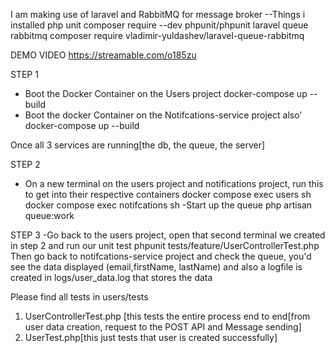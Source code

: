 
I am making use of laravel and RabbitMQ for message broker
--Things i installed
php unit
composer require --dev phpunit/phpunit
laravel queue rabbitmq
composer require vladimir-yuldashev/laravel-queue-rabbitmq

DEMO VIDEO
https://streamable.com/o185zu



STEP 1
- Boot the Docker Container on the Users project
  docker-compose up --build
- Boot the docker Container on the Notifcations-service project also'
  docker-compose up --build
  
 Once all 3 services are running[the db, the queue, the server]

 STEP 2
- On a new terminal on the users project and notifications project, run this to get into their respective containers
docker compose exec users sh
docker compose exec notifcations sh
-Start up the queue
php artisan queue:work

STEP 3
-Go back to the users project, open that second terminal we created in step 2 and run our unit test
phpunit tests/feature/UserControllerTest.php
Then go back to notifcations-service project and check the queue, you'd see the data displayed (email,firstName, lastName)
and also a logfile is created in logs/user_data.log
that stores the data

Please find all tests in users/tests
1. UserControllerTest.php [this tests the entire process end to end[from user data creation, request to the POST API and Message sending]
2. UserTest.php[this just tests that user is created successfully]

